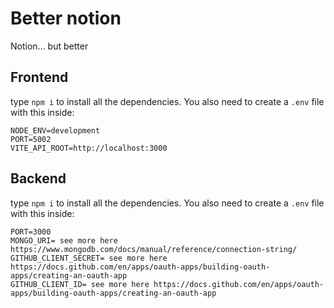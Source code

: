 # Better notion
Notion... but better 


## Frontend

type `npm i` to install all the dependencies. You also need to create a `.env` file with this inside:
```
NODE_ENV=development
PORT=5002
VITE_API_ROOT=http://localhost:3000
```

## Backend

type `npm i` to install all the dependencies. You also need to create a `.env` file with this inside:

```
PORT=3000
MONGO_URI= see more here https://www.mongodb.com/docs/manual/reference/connection-string/
GITHUB_CLIENT_SECRET= see more here https://docs.github.com/en/apps/oauth-apps/building-oauth-apps/creating-an-oauth-app
GITHUB_CLIENT_ID= see more here https://docs.github.com/en/apps/oauth-apps/building-oauth-apps/creating-an-oauth-app

```
